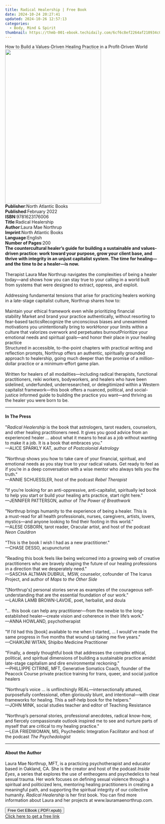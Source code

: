 ```yaml
---
title: Radical Healership | Free Book
date: 2024-10-24 20:27:41
updated: 2024-10-26 12:57:13
categories:
  - Body, Mind & Spirit
thumbnail: https://thmb-001-ebook.techidaily.com/6cf6c8ef2264af210934c01bfaf629fa88a9d424a24178c47c6f55e1dc68931e.jpg
---
```

<main id="book-container">
  <div class="flex flex-col">
    <div class="book-brief flex-1 py-6 px-4 sm:p-6 md:py-10 md:px-8">
      <!-- brief-->
      <div class="book-brief-main">
        How to Build a Values-Driven Healing Practice in a Profit-Driven World
      </div>
    </div>
    <div
      class="book-meta-info flex-1 grid gap-4 col-start-1 col-end-3 row-start-1 sm:mb-6 sm:grid-cols-4 lg:gap-6 lg:col-start-2 lg:row-end-6 lg:row-span-6 lg:mb-0"
    >
      <div
        class="book-meta-info-left place-content-center mt-4 p-4 text-sm leading-6 col-start-2 col-span-2 dark:text-slate-400"
      >
        <img
          class="w-full h-500 object-cover rounded-lg sm:h-255 sm:col-span-2 lg:col-span-full"
          src="https://img-001-ebook.techidaily.com/1c38967247e5f7de64beef9a9253404e1254974b985961e5f2b08b4066060d0e.jpg"
          alt=""
          width="312"
          height="500"
        />
      </div>
      <div
        class="book-meta-info-right mt-2 col-start-1 row-start-2 col-span-3 self-center"
      >
        <!-- meta data  -->
        <div class="flex flex-col px-4 md:px-8">
          <div class="flex-1">
            <strong>Publisher</strong>:<span class="px-2"
              >North Atlantic Books</span
            >
          </div>
          <div class="flex-1">
            <strong>Published</strong>:<span class="px-2">February 2022</span>
          </div>
          <div class="flex-1">
            <strong>ISBN</strong>:<span class="px-2">9781623176006</span>
          </div>
          <div class="flex-1">
            <strong>Title</strong>:<span class="px-2">Radical Healership</span>
          </div>
          <div class="flex-1">
            <strong>Author</strong>:<span class="px-2">Laura Mae Northrup</span>
          </div>
          <div class="flex-1">
            <strong>Imprint</strong>:<span class="px-2"
              >North Atlantic Books</span
            >
          </div>
          <div class="flex-1">
            <strong>Language</strong>:<span class="px-2">English</span>
          </div>
          <div class="flex-1">
            <strong>Number of Pages</strong>:<span class="px-2">200</span>
          </div>
        </div>
      </div>
    </div>
    <div class="book-description flex-1 py-6 px-4 sm:p-6 md:py-10 md:px-8">
      <div class="book-description-main">
        <div accordion-content="" id="description">
          <b
            >The countercultural healer’s guide for building a sustainable and
            values-driven practice: work toward your purpose, grow your client
            base, and thrive with integrity in an unjust capitalist system. The
            time for healing—and the time to <i>be</i> a healer—is now.</b
          ><br /><br />Therapist Laura Mae Northrup navigates the complexities
          of being a healer today—and shows how you can stay true to your
          calling in a world built from systems that were designed to extract,
          oppress, and exploit.<br /><br />Addressing fundamental tensions that
          arise for practicing healers working in a late-stage capitalist
          culture, Northrup shares how to:<br />&nbsp;<br />Maintain your
          ethical framework even while prioritizing financial
          stability&nbsp;Market and brand your practice authentically, without
          resorting to fear-based tacticsRecognize the unconscious biases and
          unexamined motivations you unintentionally bring to workHonor your
          limits within a culture that valorizes overwork and perpetuates
          burnoutPrioritize your emotional needs and spiritual goals—and honor
          their place in your healing practice&nbsp;&nbsp;<br />Structured in
          accessible, to-the-point chapters with practical writing and
          reflection prompts, Northrup offers an authentic, spiritually grounded
          approach to healership, going much deeper than the promise of a
          million-dollar practice or a minimum-effort game plan.<br /><br />Written
          for healers of all modalities—including radical therapists, functional
          practitioners, reiki workers, bodyworkers, and healers who have been
          sidelined, underfunded, underresearched, or delegitimized within a
          Western capitalist framework—this book offers a nuanced, political,
          and social-justice informed guide to building the practice you
          want—and thriving as the healer you were born to be.
        </div>
        <div class="accordion-fader"></div>
      </div>
    </div>
    <div class="book-excerpts flex-1 py-6 px-4 sm:p-6 md:py-10 md:px-8">
      <!-- excerpts-->
      <div class="book-excerpts-main">
        <hr />
        <h4 class="placeholder placeholder-heading">
          <span>In The Press</span>
        </h4>
        <p>
          "<i>Radical Healership</i> is the book that astrologers, tarot
          readers, counselors, and other healing practitioners need. It gives
          you good advice from an experienced healer … about what it means to
          heal as a job without wanting to make it a job. It is a book that
          embraces you."<br />—ALICE SPARKLY KAT, author of
          <i>Postcolonial Astrology</i><br /><br />"Northrup shows you how to
          take care of your financial, spiritual, and emotional needs as you
          stay true to your radical values. Get ready to feel as if you’re in a
          deep conversation with a wise mentor who always tells you the
          truth."&nbsp;<br />—ANNIE SCHUESSLER, host of the podcast
          <i>Rebel Therapist</i><br /><br />"If you’re looking for an
          anti-oppressive, anti-capitalist, spiritually led book to help you
          start or build your healing arts practice, start right here."&nbsp;<br />—JENNIFER
          PATTERSON, author of
          <i>The Power of Breathwork<br /><br /></i>"Northrup brings humanity to
          the experience of being a healer. This is a&nbsp;must-read for all
          health professionals, nurses, caregivers, artists, lovers, mystics—and
          anyone looking to find their footing in this world.”<br />—ALESE
          OSBORN, tarot reader, Oracular artist, and host of the podcast
          <i>Neon Cauldron</i><br /><br />"This is the book I wish I had as a
          new practitioner." <br />—CHASE DESSO, acupuncturist<br /><br />"Reading
          this book feels like being welcomed into a growing web of creative
          practitioners who are bravely shaping the future of our healing
          professions in a direction that we desperately need."&nbsp;<br />—SASCHA
          ALTMAN DUBRUL, MSW, counselor, cofounder of The Icarus Project, and
          author of <i>Maps to the Other Side<br /></i><br />"[Northrup's]
          personal stories serve as examples of the courageous
          self-understanding that are the essential foundation of our work."
          <br />—LAURA LAMB BROWN-LAVOIE, poet, herbalist, and doula<br /><br />"...
          this book can help any practitioner—from the newbie to the
          long-established healer—create vision and coherence in their life’s
          work." <br />—ANNA HOWLAND, psychotherapist<br /><br />"If I’d had
          this [book] available to me when I started, ... I would’ve made the
          same progress in five months that wound up taking me five years."
          <br />—CHAIKUNI WITAN, Shipibo Medicine Practitioner<i><br /><br /></i
          >"Finally, a deeply thoughtful book that addresses the complex
          ethical, political, and spiritual dimensions of building a sustainable
          practice amidst late-stage capitalism and dire environmental
          reckoning."&nbsp;<br />—PHILLIPPE CITRINE, MFT, Generative Somatics
          Coach, founder of the Peacock Course private practice training for
          trans, queer, and social justice healers<br /><br />"Northrup’s voice
          ... is unflinchingly REAL—intersectionally attuned, purposefully
          confessional, often gloriously blunt, and intentional—with clear
          frameworks for healing. This a self-help book for the helpers."<br />—JOHN
          MINK, social studies teacher and editor of Teaching Resistance<br /><br />"Northrup’s
          personal stories, professional anecdotes, radical know-how, and
          fiercely compassionate outlook inspired me to see and nurture parts of
          myself that are critical to my healing practice." <br />—LEIA
          FRIEDWOMAN, MS, Psychedelic Integration Facilitator and host of the
          podcast <i>The Psychedologist</i>
        </p>
      </div>
    </div>
    <div class="book-about-author flex-1 py-6 px-4 sm:p-6 md:py-10 md:px-8">
      <!-- about author-->
      <div class="book-main-author-main">
        <hr />
        <h4 class="placeholder placeholder-heading">
          <span>About the Author</span>
        </h4>
        <p>
          Laura Mae Northrup, MFT, is a practicing psychotherapist and educator
          based in Oakland, CA. She is the creator and host of the podcast
          <i>Inside Eyes</i>, a series that explores the use of entheogens and
          psychedelics to heal sexual trauma. Her work focuses on defining
          sexual violence through a spiritual and politicized lens, mentoring
          healing practitioners in creating a meaningful path, and supporting
          the spiritual integrity of our collective humanity.
          <i>Radical Healership</i> is her first book. You can find more
          information about Laura and her projects
          at&nbsp;www.lauramaenorthrup.com.
        </p>
      </div>
    </div>
    <div class="book-free-get flex-1 py-6 px-4 sm:p-6 md:py-10 md:px-8">
      <button
        id="btn-free-get"
        class="bg-blue-500 hover:bg-blue-700 text-white font-bold py-2 px-4 rounded"
      >
        Free Get EBook (.PDF/.epub)
      </button>
      <div id="countdown-display" class="px-2 text-lg mt-2"></div>
      <a
        id="free-link"
        class="hidden bg-blue-500 hover:bg-blue-700 text-white font-bold py-2 px-4 rounded"
        href="https://www.ebooks.com/en-us/book/210284066/radical-healership/laura-mae-northrup/"
        target="_blank"
        >Click here to get a free link</a
      >
    </div>
    <script>
      let countdownTime = 0;
      let countdownInterval = null;
      document
        .getElementById('btn-free-get')
        .addEventListener('click', startCountdown);
      function startCountdown() {
        countdownTime = new Date().getTime() + 60000 * 3;
        countdownInterval = setInterval(updateCountdown, 1000);
        document.getElementById('btn-free-get').disabled = true;
        document
          .getElementById('btn-free-get')
          .classList.add('bg-gray-500', 'cursor-not-allowed');
      }
      function updateCountdown() {
        let currentTime = new Date().getTime();
        let timeLeft = countdownTime - currentTime;
        let secondsLeft = Math.floor(timeLeft / 1000);
        document.getElementById('countdown-display').innerHTML =
          `Remaining time: ${secondsLeft} seconds.`;
        if (secondsLeft <= 0) {
          clearInterval(countdownInterval);
          document.getElementById('btn-free-get').classList.add('hidden');
          document.getElementById('free-link').classList.remove('hidden');
          document.getElementById('countdown-display').innerHTML = '';
        }
      }
    </script>
  </div>
</main>
